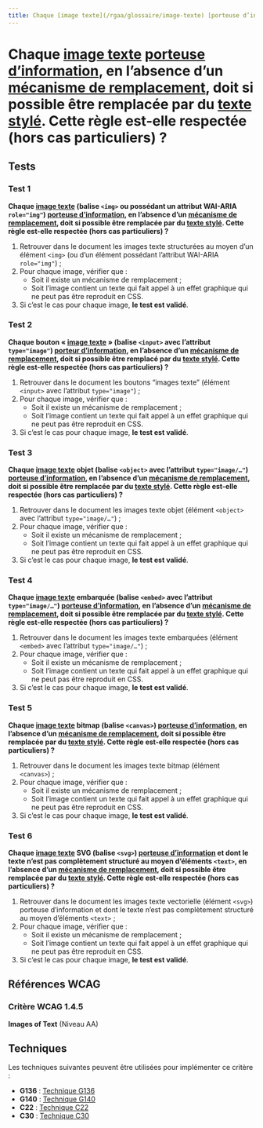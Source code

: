 ```yaml
---
title: Chaque [image texte](/rgaa/glossaire/image-texte) [porteuse d’information](/rgaa/glossaire/image-porteuse-d-information), en l’absence d’un [mécanisme de remplacement](/rgaa/glossaire/mecanisme-de-remplacement), doit si possible être remplacée par du [texte stylé](/rgaa/glossaire/texte-style). Cette règle est-elle respectée (hors cas particuliers) ?
---
```


# Chaque [image texte](/rgaa/glossaire/image-texte) [porteuse d’information](/rgaa/glossaire/image-porteuse-d-information), en l’absence d’un [mécanisme de remplacement](/rgaa/glossaire/mecanisme-de-remplacement), doit si possible être remplacée par du [texte stylé](/rgaa/glossaire/texte-style). Cette règle est-elle respectée (hors cas particuliers) ?



## Tests

### Test 1

**Chaque [image texte](/rgaa/glossaire/image-texte) (balise `<img>` ou possédant un attribut WAI-ARIA `role="img"`) [porteuse d’information](/rgaa/glossaire/image-porteuse-d-information), en l’absence d’un [mécanisme de remplacement](/rgaa/glossaire/mecanisme-de-remplacement), doit si possible être remplacée par du [texte stylé](/rgaa/glossaire/texte-style). Cette règle est-elle respectée (hors cas particuliers) ?**

1. Retrouver dans le document les images texte structurées au moyen d’un élément `<img>` (ou d’un élément possédant l’attribut WAI-ARIA `role="img"`) ;
2. Pour chaque image, vérifier que :
   - Soit il existe un mécanisme de remplacement ;
   - Soit l’image contient un texte qui fait appel à un effet graphique qui ne peut pas être reproduit en CSS.
3. Si c’est le cas pour chaque image, **le test est validé**.

### Test 2

**Chaque bouton « [image texte](/rgaa/glossaire/image-texte) » (balise `<input>` avec l’attribut `type="image"`) [porteur d’information](/rgaa/glossaire/image-porteuse-d-information), en l’absence d’un [mécanisme de remplacement](/rgaa/glossaire/mecanisme-de-remplacement), doit si possible être remplacé par du [texte stylé](/rgaa/glossaire/texte-style). Cette règle est-elle respectée (hors cas particuliers) ?**

1. Retrouver dans le document les boutons “images texte” (élément `<input>` avec l’attribut `type="image"`) ;
2. Pour chaque image, vérifier que :
   - Soit il existe un mécanisme de remplacement ;
   - Soit l’image contient un texte qui fait appel à un effet graphique qui ne peut pas être reproduit en CSS.
3. Si c’est le cas pour chaque image, **le test est validé**.

### Test 3

**Chaque [image texte](/rgaa/glossaire/image-texte) objet (balise `<object>` avec l’attribut `type="image/…"`) [porteuse d’information](/rgaa/glossaire/image-porteuse-d-information), en l’absence d’un [mécanisme de remplacement](/rgaa/glossaire/mecanisme-de-remplacement), doit si possible être remplacée par du [texte stylé](/rgaa/glossaire/texte-style). Cette règle est-elle respectée (hors cas particuliers) ?**

1. Retrouver dans le document les images texte objet (élément `<object>` avec l’attribut `type="image/…"`) ;
2. Pour chaque image, vérifier que :
   - Soit il existe un mécanisme de remplacement ;
   - Soit l’image contient un texte qui fait appel à un effet graphique qui ne peut pas être reproduit en CSS.
3. Si c’est le cas pour chaque image, **le test est validé**.

### Test 4

**Chaque [image texte](/rgaa/glossaire/image-texte) embarquée (balise `<embed>` avec l’attribut `type="image/…"`) [porteuse d’information](/rgaa/glossaire/image-porteuse-d-information), en l’absence d’un [mécanisme de remplacement](/rgaa/glossaire/mecanisme-de-remplacement), doit si possible être remplacée par du [texte stylé](/rgaa/glossaire/texte-style). Cette règle est-elle respectée (hors cas particuliers) ?**

1. Retrouver dans le document les images texte embarquées (élément `<embed>` avec l’attribut `type="image/…"`) ;
2. Pour chaque image, vérifier que :
   - Soit il existe un mécanisme de remplacement ;
   - Soit l’image contient un texte qui fait appel à un effet graphique qui ne peut pas être reproduit en CSS.
3. Si c’est le cas pour chaque image, **le test est validé**.

### Test 5

**Chaque [image texte](/rgaa/glossaire/image-texte) bitmap (balise `<canvas>`) [porteuse d’information](/rgaa/glossaire/image-porteuse-d-information), en l’absence d’un [mécanisme de remplacement](/rgaa/glossaire/mecanisme-de-remplacement), doit si possible être remplacée par du [texte stylé](/rgaa/glossaire/texte-style). Cette règle est-elle respectée (hors cas particuliers) ?**

1. Retrouver dans le document les images texte bitmap (élément `<canvas>`) ;
2. Pour chaque image, vérifier que :
   - Soit il existe un mécanisme de remplacement ;
   - Soit l’image contient un texte qui fait appel à un effet graphique qui ne peut pas être reproduit en CSS.
3. Si c’est le cas pour chaque image, **le test est validé**.

### Test 6

**Chaque [image texte](/rgaa/glossaire/image-texte) SVG (balise `<svg>`) [porteuse d’information](/rgaa/glossaire/image-porteuse-d-information) et dont le texte n’est pas complètement structuré au moyen d’éléments `<text>`, en l’absence d’un [mécanisme de remplacement](/rgaa/glossaire/mecanisme-de-remplacement), doit si possible être remplacée par du [texte stylé](/rgaa/glossaire/texte-style). Cette règle est-elle respectée (hors cas particuliers) ?**

1. Retrouver dans le document les images texte vectorielle (élément `<svg>`) porteuse d’information et dont le texte n’est pas complètement structuré au moyen d’éléments `<text>` ;
2. Pour chaque image, vérifier que :
   - Soit il existe un mécanisme de remplacement ;
   - Soit l’image contient un texte qui fait appel à un effet graphique qui ne peut pas être reproduit en CSS.
3. Si c’est le cas pour chaque image, **le test est validé**.



## Références WCAG

### Critère WCAG 1.4.5

**Images of Text** (Niveau AA)



## Techniques

Les techniques suivantes peuvent être utilisées pour implémenter ce critère :

- **G136** : [Technique G136](https://www.w3.org/WAI/WCAG21/Techniques/html/G136)
- **G140** : [Technique G140](https://www.w3.org/WAI/WCAG21/Techniques/html/G140)
- **C22** : [Technique C22](https://www.w3.org/WAI/WCAG21/Techniques/html/C22)
- **C30** : [Technique C30](https://www.w3.org/WAI/WCAG21/Techniques/html/C30)
